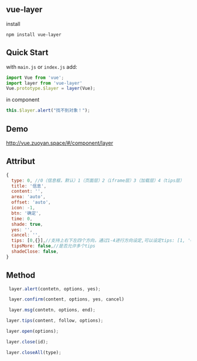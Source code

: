 ## vue-layer
install
```shell
npm install vue-layer
```

## Quick Start

with `main.js` or `index.js` add:
```js
import Vue from 'vue';
import layer from 'vue-layer'
Vue.prototype.$layer = layer(Vue);
```
in component
```js
this.$layer.alert("找不到对象！");
```

## Demo
http://vue.zuoyan.space/#/component/layer

## Attribut
```js
{
  type: 0, //0（信息框，默认）1（页面层）2（iframe层）3（加载层）4（tips层）
  title: '信息',
  content: '',
  area: 'auto',
  offset: 'auto',
  icon: -1,
  btn: '确定',
  time: 0,
  shade: true,
  yes: '',
  cancel: '',
  tips: [0,{}],//支持上右下左四个方向，通过1-4进行方向设定,可以设定tips: [1, '#c00']
  tipsMore: false,//是否允许多个tips
  shadeClose: false,
}
```
## Method
```js
 layer.alert(contetn, options, yes);
```

```js
 layer.confirm(content, options, yes, cancel)
```
```js
 layer.msg(contetn, options, end);
```
```js
layer.tips(content, follow, options);
```
```js
layer.open(options);
```
```js
layer.close(id);
```
```js
layer.closeAll(type);
```
